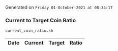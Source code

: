 Generated on `Friday 01-October-2021 at 08:34:17`

### Current to Target Coin Ratio
`current_coin_ratio.sh`

Date|Current|Target|Ratio
---|---|---|---
